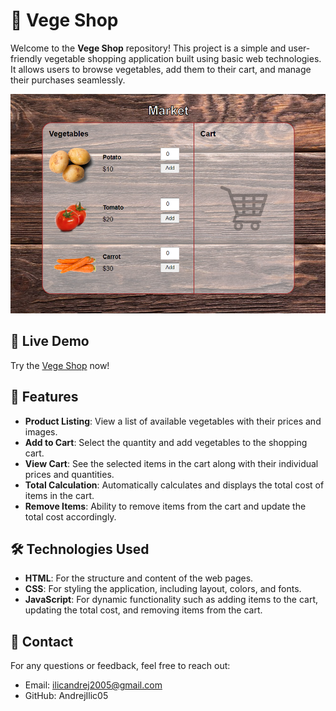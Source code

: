 # 🥕 Vege Shop

Welcome to the **Vege Shop** repository! This project is a simple and user-friendly vegetable shopping application built using basic web technologies. It allows users to browse vegetables, add them to their cart, and manage their purchases seamlessly.

![Vege Shop Screenshot](vege-shop.png)

## 🔗 Live Demo

Try the [Vege Shop](https://andrejilic05.github.io/Vege-Shop/) now!

## 🚀 Features

- **Product Listing**: View a list of available vegetables with their prices and images.
- **Add to Cart**: Select the quantity and add vegetables to the shopping cart.
- **View Cart**: See the selected items in the cart along with their individual prices and quantities.
- **Total Calculation**: Automatically calculates and displays the total cost of items in the cart.
- **Remove Items**: Ability to remove items from the cart and update the total cost accordingly.

## 🛠️ Technologies Used

 - **HTML**: For the structure and content of the web pages.
 - **CSS**: For styling the application, including layout, colors, and fonts.
 - **JavaScript**: For dynamic functionality such as adding items to the cart, updating the total cost, and removing items from the cart.

## 📧 Contact
For any questions or feedback, feel free to reach out:

- Email: ilicandrej2005@gmail.com
- GitHub: AndrejIlic05
